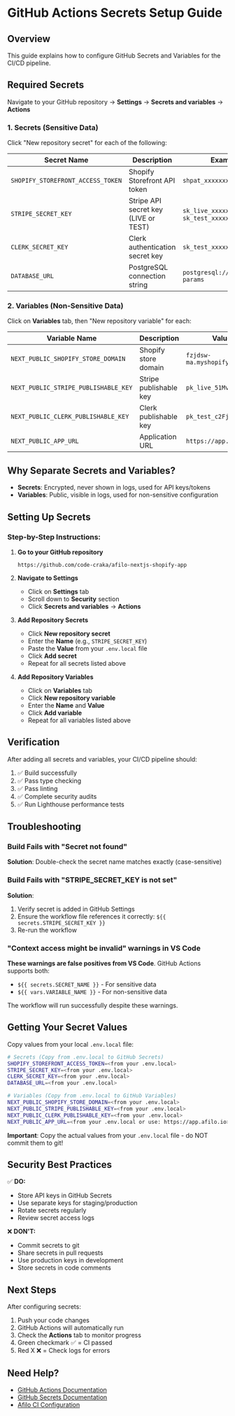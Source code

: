 # GitHub Actions Secrets Setup Guide

## Overview

This guide explains how to configure GitHub Secrets and Variables for the CI/CD pipeline.

## Required Secrets

Navigate to your GitHub repository → **Settings** → **Secrets and variables** → **Actions**

### 1. Secrets (Sensitive Data)

Click "New repository secret" for each of the following:

| Secret Name | Description | Example Format |
|------------|-------------|----------------|
| `SHOPIFY_STOREFRONT_ACCESS_TOKEN` | Shopify Storefront API token | `shpat_xxxxxxxxxxxxx...` |
| `STRIPE_SECRET_KEY` | Stripe API secret key (LIVE or TEST) | `sk_live_xxxxx...` or `sk_test_xxxxx...` |
| `CLERK_SECRET_KEY` | Clerk authentication secret key | `sk_test_xxxxx...` |
| `DATABASE_URL` | PostgreSQL connection string | `postgresql://user:pass@host/db?params` |

### 2. Variables (Non-Sensitive Data)

Click on **Variables** tab, then "New repository variable" for each:

| Variable Name | Description | Value |
|--------------|-------------|-------|
| `NEXT_PUBLIC_SHOPIFY_STORE_DOMAIN` | Shopify store domain | `fzjdsw-ma.myshopify.com` |
| `NEXT_PUBLIC_STRIPE_PUBLISHABLE_KEY` | Stripe publishable key | `pk_live_51Mvv...` |
| `NEXT_PUBLIC_CLERK_PUBLISHABLE_KEY` | Clerk publishable key | `pk_test_c2Fjcm...` |
| `NEXT_PUBLIC_APP_URL` | Application URL | `https://app.afilo.io` |

## Why Separate Secrets and Variables?

- **Secrets**: Encrypted, never shown in logs, used for API keys/tokens
- **Variables**: Public, visible in logs, used for non-sensitive configuration

## Setting Up Secrets

### Step-by-Step Instructions:

1. **Go to your GitHub repository**
   ```
   https://github.com/code-craka/afilo-nextjs-shopify-app
   ```

2. **Navigate to Settings**
   - Click on **Settings** tab
   - Scroll down to **Security** section
   - Click **Secrets and variables** → **Actions**

3. **Add Repository Secrets**
   - Click **New repository secret**
   - Enter the **Name** (e.g., `STRIPE_SECRET_KEY`)
   - Paste the **Value** from your `.env.local` file
   - Click **Add secret**
   - Repeat for all secrets listed above

4. **Add Repository Variables**
   - Click on **Variables** tab
   - Click **New repository variable**
   - Enter the **Name** and **Value**
   - Click **Add variable**
   - Repeat for all variables listed above

## Verification

After adding all secrets and variables, your CI/CD pipeline should:

1. ✅ Build successfully
2. ✅ Pass type checking
3. ✅ Pass linting
4. ✅ Complete security audits
5. ✅ Run Lighthouse performance tests

## Troubleshooting

### Build Fails with "Secret not found"

**Solution**: Double-check the secret name matches exactly (case-sensitive)

### Build Fails with "STRIPE_SECRET_KEY is not set"

**Solution**:
1. Verify secret is added in GitHub Settings
2. Ensure the workflow file references it correctly: `${{ secrets.STRIPE_SECRET_KEY }}`
3. Re-run the workflow

### "Context access might be invalid" warnings in VS Code

**These warnings are false positives from VS Code**. GitHub Actions supports both:
- `${{ secrets.SECRET_NAME }}` - For sensitive data
- `${{ vars.VARIABLE_NAME }}` - For non-sensitive data

The workflow will run successfully despite these warnings.

## Getting Your Secret Values

Copy values from your local `.env.local` file:

```bash
# Secrets (Copy from .env.local to GitHub Secrets)
SHOPIFY_STOREFRONT_ACCESS_TOKEN=<from your .env.local>
STRIPE_SECRET_KEY=<from your .env.local>
CLERK_SECRET_KEY=<from your .env.local>
DATABASE_URL=<from your .env.local>

# Variables (Copy from .env.local to GitHub Variables)
NEXT_PUBLIC_SHOPIFY_STORE_DOMAIN=<from your .env.local>
NEXT_PUBLIC_STRIPE_PUBLISHABLE_KEY=<from your .env.local>
NEXT_PUBLIC_CLERK_PUBLISHABLE_KEY=<from your .env.local>
NEXT_PUBLIC_APP_URL=<from your .env.local or use: https://app.afilo.io>
```

**Important**: Copy the actual values from your `.env.local` file - do NOT commit them to git!

## Security Best Practices

✅ **DO:**
- Store API keys in GitHub Secrets
- Use separate keys for staging/production
- Rotate secrets regularly
- Review secret access logs

❌ **DON'T:**
- Commit secrets to git
- Share secrets in pull requests
- Use production keys in development
- Store secrets in code comments

## Next Steps

After configuring secrets:

1. Push your code changes
2. GitHub Actions will automatically run
3. Check the **Actions** tab to monitor progress
4. Green checkmark ✅ = CI passed
5. Red X ❌ = Check logs for errors

## Need Help?

- [GitHub Actions Documentation](https://docs.github.com/en/actions)
- [GitHub Secrets Documentation](https://docs.github.com/en/actions/security-guides/using-secrets-in-github-actions)
- [Afilo CI Configuration](.github/workflows/ci.yml)
